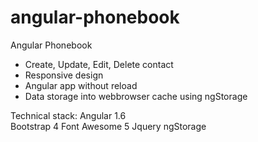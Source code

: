 # angular-phonebook
Angular Phonebook
- Create, Update, Edit, Delete contact
- Responsive design
- Angular app without reload
- Data storage into webbrowser cache using ngStorage

Technical stack:
Angular 1.6  
Bootstrap 4
Font Awesome 5
Jquery
ngStorage
